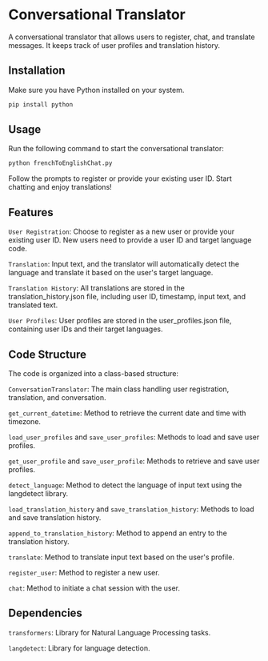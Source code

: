 # Conversational Translator

A conversational translator that allows users to register, chat, and translate messages. It keeps track of user profiles and translation history.

## Installation

Make sure you have Python installed on your system.

```bash
pip install python
```
## Usage

Run the following command to start the conversational translator:

```bash
python frenchToEnglishChat.py
```
Follow the prompts to register or provide your existing user ID. Start chatting and enjoy translations!

## Features

`User Registration`: Choose to register as a new user or provide your existing user ID. New users need to provide a user ID and target language code.

`Translation`: Input text, and the translator will automatically detect the language and translate it based on the user's target language.

`Translation History`: All translations are stored in the translation_history.json file, including user ID, timestamp, input text, and translated text.

`User Profiles`: User profiles are stored in the user_profiles.json file, containing user IDs and their target languages.

## Code Structure
The code is organized into a class-based structure:

`ConversationTranslator`: The main class handling user registration, translation, and conversation.

`get_current_datetime`: Method to retrieve the current date and time with timezone.

`load_user_profiles` and `save_user_profiles`: Methods to load and save user profiles.

`get_user_profile` and `save_user_profile`: Methods to retrieve and save user profiles.

`detect_language`: Method to detect the language of input text using the langdetect library.

`load_translation_history` and `save_translation_history`: Methods to load and save translation history.

`append_to_translation_history`: Method to append an entry to the translation history.

`translate`: Method to translate input text based on the user's profile.

`register_user`: Method to register a new user.

`chat`: Method to initiate a chat session with the user.

## Dependencies
`transformers`: Library for Natural Language Processing tasks.

`langdetect`: Library for language detection.


